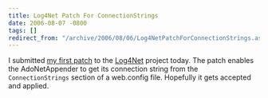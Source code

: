 ```yaml
---
title: Log4Net Patch For ConnectionStrings
date: 2006-08-07 -0800
tags: []
redirect_from: "/archive/2006/08/06/Log4NetPatchForConnectionStrings.aspx/"
---
```


I submitted [my first
patch](https://issues.apache.org/jira/browse/LOG4NET-88 "Patch 88") to
the [Log4Net](http://logging.apache.org/log4net/ "Log4Net logging")
project today. The patch enables the AdoNetAppender to get its
connection string from the `ConnectionStrings` section of a web.config
file. Hopefully it gets accepted and applied.

